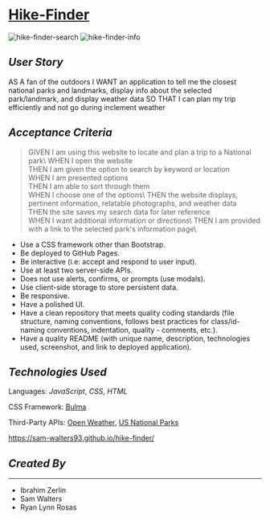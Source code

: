 # [Hike-Finder](https://sam-walters93.github.io/hike-finder/)

![hike-finder-search](https://user-images.githubusercontent.com/68794066/113057887-32886c00-9173-11eb-8f8d-5e63b52ca656.PNG)
![hike-finder-info](https://user-images.githubusercontent.com/68794066/113057893-33b99900-9173-11eb-88e8-8f5c440fca1b.PNG)

## *User Story*

AS A fan of the outdoors 
I WANT an application to tell me the closest national parks and landmarks, display info about the selected park/landmark, and display weather data
SO THAT I can plan my trip efficiently and not go during inclement weather

## *Acceptance Criteria*

> GIVEN I am using this website to locate and plan a trip to a National park\ 
WHEN I open the website\
THEN I am given the option to search by keyword or location\
WHEN I am presented options\
THEN I am able to sort through them\
WHEN I choose one of the options\ 
THEN the website displays, pertinent information, relatable photographs, and weather data\
THEN the site saves my search data for later reference\
WHEN I want additional information or directions\ 
THEN I am provided with a link to the selected park's information page\

- Use a CSS framework other than Bootstrap.
- Be deployed to GitHub Pages.
- Be interactive (i.e: accept and respond to user input).
- Use at least two server-side APIs.
- Does not use alerts, confirms, or prompts (use modals).
- Use client-side storage to store persistent data.
- Be responsive.
- Have a polished UI.
- Have a clean repository that meets quality coding standards (file structure, naming conventions, follows best practices for class/id-naming conventions, indentation, quality - comments, etc.).
- Have a quality README (with unique name, description, technologies used, screenshot, and link to deployed application).

## *Technologies Used*

Languages: *JavaScript*, *CSS*, *HTML*

CSS Framework: [Bulma](https://bulma.io/)

Third-Party APIs: [Open Weather](https://openweathermap.org/api), [US National Parks](https://www.nps.gov/subjects/developer/api-documentation.htm#/parks/getPark)


https://sam-walters93.github.io/hike-finder/

## *Created By* 
*** 

- Ibrahim Zerlin
- Sam Walters
- Ryan Lynn Rosas 


